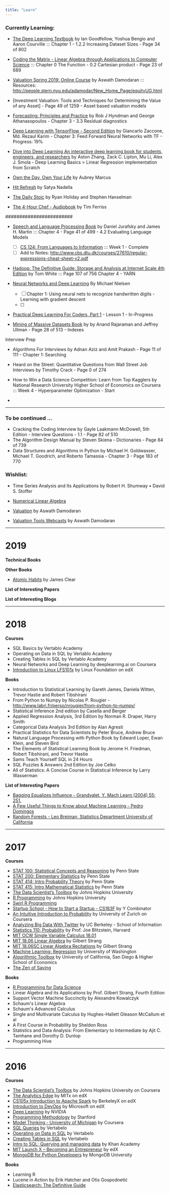 ```yaml
---
title: "Learn"
---
```


### Currently Learning:



- [The Deep Learning Textbook](http://www.deeplearningbook.org/) by Ian Goodfellow, Yoshua Bengio and Aaron Courville ::: Chapter 1 - 1.2.2 Increasing Dataset Sizes - Page 34 of 802 
- [Coding the Matrix - Linear Algebra through Applications to Computer Science](http://codingthematrix.com/) ::: Chapter 0 The Function - 0.2 Cartesian product - Page 23 of 689

- [Valuation Spring 2019: Online Course](http://people.stern.nyu.edu/adamodar/New_Home_Page/webcasteqspr19.htm) by Aswath Damodaran ::: 
Resources: http://people.stern.nyu.edu/adamodar/New_Home_Page/equityUG.html
- [Investment Valuation: Tools and Techniques for Determining the Value of any Asset] - Page 49 of 1259 - Asset based valuation models

- [Forecasting: Principles and Practice](https://otexts.org/fpp2/) by Rob J Hyndman and George Athanasopoulos - Chapter 3 - 3.3 Residual diagnostics
- [Deep Learning with TensorFlow - Second Edition](https://www.packtpub.com/big-data-and-business-intelligence/deep-learning-tensorflow-second-edition) by  Giancarlo Zaccone, Md. Rezaul Karim - Chapter 3: Feed Forward Neural Networks with TF - Progress: 19%
- [Dive into Deep Learning An interactive deep learning book for students, engineers, and researchers](http://d2l.ai/index.html) by Aston Zhang, Zack C. Lipton, Mu Li, Alex J. Smola - Deep Learning Basics > Linear Regression implementation from Scratch



- [Own the Day, Own Your Life](https://www.amazon.com/dp/B072HLS5QJ/) by Aubrey Marcus
- [Hit Refresh](https://www.amazon.com/Hit-Refresh-Rediscover-Microsofts-Everyone-ebook/dp/B01HOT5SQA) by Satya Nadella
- [The Daily Stoic](https://www.amazon.com/dp/B01HNJIJB2/) by Ryan Holiday and Stephen Hanselman
- [The 4-Hour Chef - Audiobook](https://tim.blog/2013/09/10/free-4-hour-chef-audiobook-download/) by Tim Ferriss

########################
 

- [Speech and Language Processing Book](https://web.stanford.edu/~jurafsky/slp3/ed3book.pdf) by Daniel Jurafsky and James H. Martin ::: Chapter 4 - Page 41 of 499 - 4.2 Evaluating Language Models
    
    + [ ] [CS 124: From Languages to Information](https://web.stanford.edu/class/cs124/) ::: Week 1 - Complete
    + [ ]   Add to Notes: http://www.cbs.dtu.dk/courses/27610/regular-expressions-cheat-sheet-v2.pdf  

- [Hadoop: The Definitive Guide: Storage and Analysis at Internet Scale 4th Edition](https://www.amazon.com/Hadoop-Definitive-Storage-Analysis-Internet/dp/1491901632) by Tom White ::: Page 107 of 756 Chapter 4 - YARN


- [Neural Networks and Deep Learning](http://neuralnetworksanddeeplearning.com/) By Michael Nielsen
    + [ ] Chapter 1: Using neural nets to recognize handwritten digits - Learning with gradient descent
    + [ ] 

- [Practical Deep Learning For Coders, Part 1](http://course.fast.ai) - Lesson 1 - In-Progress

- [Mining of Massive Datasets Book](http://infolab.stanford.edu/~ullman/mmds/book.pdf) by by Anand Rajaraman and Jeffrey Ullman - Page 28 of 513 - Indexes

Interview Prep

- Algorithms For Interviews by Adnan Aziz and Amit Prakash - Page 11 of 111 - Chapter 1: Searching
- Heard on the Street: Quantitative Questions from Wall Street Job Interviews by Timothy Crack - Page 0 of 274

- How to Win a Data Science Competition: Learn from Top Kagglers by National Research University Higher School of Economics on Coursera ::: Week 4 - Hyperparameter Optimization - Start



-

-----

### To be continued ...





- Cracking the Coding Interview by Gayle Laakmann McDowell, 5th Edition - Interview Questions - 1.1 - Page 82 of 510
- The Algorithm Design Manual by Steven Skiena - Dictionaries - Page 84 of 739
- Data Structures and Algorithms in Python by Michael H. Goldwasser, Michael T. Goodrich, and Roberto Tamassia - Chapter 3 - Page 183 of 770 










### Wishlist:
- Time Series Analysis and Its Applications by Robert H. Shumway • David S. Stoffer

- [Numerical Linear Algebra](https://github.com/fastai/numerical-linear-algebra)
- [Valuation](https://www.youtube.com/playlist?list=PLUkh9m2BorqkNzSSPrCDkO2jlufVCinVw) by Aswath Damodaran
- [Valuation Tools Webcasts](https://www.youtube.com/playlist?list=PLUkh9m2BorqmRAGzJb5OIvTAKZZu9HWF-) by Aswath Damodaran

___

# 2019

**Technical Books**



**Other Books**
- [Atomic Habits](https://www.amazon.com/Atomic-Habits-Proven-Build-Break/dp/0735211299/) by James Clear

**List of Interesting Papers**

**List of Interesting Blogs**

___

# 2018

**Courses**

- SQL Basics by Vertablo Academy
- Operating on Data in SQL by Vertablo Academy
- Creating Tables in SQL by Vertablo Academy
- Neural Networks and Deep Learning by deeplearning.ai on Coursera
- [Introduction to Linux LFS101x](https://www.edx.org/course/introduction-linux-linuxfoundationx-lfs101x-1) by Linux Foundation on edX

**Books**

- Introduction to Statistical Learning by Gareth James, Daniela Witten, Trevor Hastie and Robert Tibshirani
- From Python to Numpy by Nicolas P. Rougier - http://www.labri.fr/perso/nrougier/from-python-to-numpy/
- Statistical Inference 2nd edition by Casella and Berger
- Applied Regression Analysis, 3rd Edition by Norman R. Draper, Harry Smith
- Categorical Data Analysis 3rd Edition by Alan Agresti
- Practical Statistics for Data Scientists by Peter Bruce, Andrew Bruce
- Natural Language Processing with Python Book by Edward Loper, Ewan Klein, and Steven Bird
- The Elements of Statistical Learning Book by Jerome H. Friedman, Robert Tibshirani, and Trevor Hastie
- Sams Teach Yourself SQL in 24 Hours 
- SQL Puzzles & Answers 2nd Edition by Joe Celko
- All of Statistics: A Concise Course in Statistical Inference by Larry Wasserman

**List of Interesting Papers**

- [Bagging Equalizes Influence - Grandvalet, Y. Mach Learn (2004) 55: 251.](https://doi.org/10.1023/B:MACH.0000027783.34431.42) 
- [A Few Useful Things to Know about Machine Learning - Pedro Domingos](https://homes.cs.washington.edu/~pedrod/papers/cacm12.pdf)
- [Random Forests - Leo Breiman, Statistics Department University of California](https://www.stat.berkeley.edu/~breiman/randomforest2001.pdf)


___

# 2017

**Courses**

- [STAT 100: Statistical Concepts and Reasoning](https://onlinecourses.science.psu.edu/statprogram/stat100) by Penn State
- [STAT 200: Elementary Statistics](https://onlinecourses.science.psu.edu/statprogram/stat200) by Penn State
- [STAT 414: Intro Probability Theory](https://onlinecourses.science.psu.edu/stat414/) by Penn State
- [STAT 415: Intro Mathematical Statistics](https://onlinecourses.science.psu.edu/stat414/node/213) by Penn State
- [The Data Scientist’s Toolbox](https://www.coursera.org/learn/data-scientists-tools) by Johns Hopkins University
- [R Programming](https://www.coursera.org/learn/r-programming) by Johns Hopkins University
- [Swirl R Programming](http://swirlstats.com/)
- [Startup School - How to Start a Startup - CS183F](https://www.youtube.com/playlist?list=PLoROMvodv4rNpMrTeeh-627Lajh6uSUgY) by Y Combinator
- [An Intuitive Introduction to Probability](https://www.coursera.org/learn/introductiontoprobability) by University of Zurich on Coursera
- [Analyzing Big Data With Twitter](https://www.youtube.com/playlist?list=PLE8C1256A28C1487F) by UC Berkeley - School of Information
- [Statistics 110: Probability](https://projects.iq.harvard.edu/stat110/home) by Prof. Joe Blitzstein, Harvard
- [MIT OCW Single Variable Calculus 18.01](https://www.youtube.com/playlist?list=PL590CCC2BC5AF3BC1)
- [MIT 18.06 Linear Algebra](https://www.youtube.com/playlist?list=PLE7DDD91010BC51F8) by Gilbert Strang 
- [MIT 18.06SC Linear Algebra Recitations](https://www.youtube.com/playlist?list=PL221E2BBF13BECF6C) by Gilbert Strang 
- [Machine Learning: Regression](https://www.coursera.org/learn/ml-regression) by University of Washington
- [Algorithmic Toolbox](https://www.coursera.org/learn/algorithmic-toolbox/) by University of California, San Diego & Higher School of Economics
- [The Zen of Saving](https://app.novoed.com/zen-of-saving-1)

**Books**

- [R Programming for Data Science](https://leanpub.com/rprogramming)
- Linear Algebra and its Applications by Prof. Gilbert Strang, Fourth Edition
- Support Vector Machine Succinctly by Alexandre Kowalczyk
- Schaum's Linear Algebra
- Schaum's Advanced Calculus
- Single and Multivariate Calculus by Hughes-Hallett Gleason McCallum et al
- A First Course in Probability by Sheldon Ross
- Statistics and Data Analysis: From Elementary to Intermediate by Ajit C. Tamhane and Dorothy D. Dunlop
- Programming Hive


___

# 2016

**Courses**

- [The Data Scientist’s Toolbox](https://www.coursera.org/learn/data-scientists-tools) by Johns Hopkins University on Coursera
- [The Analytics Edge](https://www.edx.org/course/analytics-edge-mitx-15-071x-2) by MITx on edX
- [CS105x Introduction to Apache Spark](https://courses.edx.org/courses/course-v1:BerkeleyX+CS105x+1T2016) by BerkeleyX on edX
- [Introduction to DevOps](https://www.edx.org/course/introduction-devops-microsoft-dev212x) by Microsoft on edX
- [Deep Learning](https://developer.nvidia.com/deep-learning-courses) by NVIDIA
- [Programming Methodology](https://see.stanford.edu/Course/CS106A) by Stanford
- [Model Thinking - University of Michigan](https://www.coursera.org/learn/model-thinking) by Coursera 
- [SQL Queries](https://academy.vertabelo.com/course/sql-queries) by Vertabelo
- [Operating on Data in SQL](https://academy.vertabelo.com/course/operating-on-data-in-sql) by Vertabelo
- [Creating Tables in SQL](https://academy.vertabelo.com/course/creating-tables-in-sql) by Vertabelo
- [Intro to SQL: Querying and managing data](https://www.khanacademy.org/computing/computer-programming/sql) by Khan Academy
- [MIT Launch X – Becoming an Entrepreneur](https://www.edx.org/course/becoming-entrepreneur-mitx-launch-x) by edX
- [MongoDB for Python Developers](https://university.mongodb.com/courses/M101P/about) by MongoDB University 

**Books**

- Learning R
- Lucene in Action by Erik Hatcher and Otis Gospodnetić
- [Elasticsearch: The Definitive Guide](https://www.elastic.co/guide/en/elasticsearch/guide/current/index.html)

